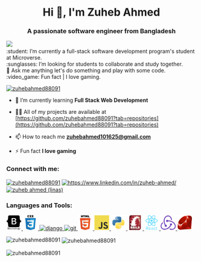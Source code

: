 <h1 align="center">Hi 👋, I'm Zuheb Ahmed</h1>
<h3 align="center">A passionate software engineer from Bangladesh</h3>
<img src="https://media.giphy.com/media/qgQUggAC3Pfv687qPC/giphy.gif" hight="1000" width="1500"><br>:student: I’m currently a full-stack software development program's student at Microverse.<br>:sunglasses: I’m looking for students to collaborate and study together.<br>💬 Ask me anything let's do something and play with some code.<br>:video_game: Fun fact | I love gaming.

<p align="left"> <a href="https://github.com/ryo-ma/github-profile-trophy"><img src="https://github-profile-trophy.vercel.app/?username=zuhebahmed88091" alt="zuhebahmed88091" /></a> </p>

- 🌱 I’m currently learning **Full Stack Web Development**

- 👨‍💻 All of my projects are available at [https://github.com/zuhebahmed88091?tab=repositories](https://github.com/zuhebahmed88091?tab=repositories)

- 📫 How to reach me **zuhebahmed101625@gmail.com**

- ⚡ Fun fact **I love gaming**

<h3 align="left">Connect with me:</h3>
<p align="left">
<a href="https://twitter.com/ZuhebAhmed88091" target="blank"><img align="center" src="https://raw.githubusercontent.com/rahuldkjain/github-profile-readme-generator/master/src/images/icons/Social/twitter.svg" alt="zuhebahmed88091" height="30" width="40" /></a>
<a href="https://www.linkedin.com/in/zuheb-ahmed/" target="blank"><img align="center" src="https://raw.githubusercontent.com/rahuldkjain/github-profile-readme-generator/master/src/images/icons/Social/linked-in-alt.svg" alt="https://www.linkedin.com/in/zuheb-ahmed/" height="30" width="40" /></a>
<a href="https://www.facebook.com/ahmed.zuheb" target="blank"><img align="center" src="https://raw.githubusercontent.com/rahuldkjain/github-profile-readme-generator/master/src/images/icons/Social/facebook.svg" alt="zuheb ahmed (linas)" height="30" width="40" /></a>
</p>

<h3 align="left">Languages and Tools:</h3>
<p align="left"> <a href="https://getbootstrap.com" target="_blank" rel="noreferrer"> <img src="https://raw.githubusercontent.com/devicons/devicon/master/icons/bootstrap/bootstrap-plain-wordmark.svg" alt="bootstrap" width="40" height="40"/> </a> <a href="https://www.w3schools.com/css/" target="_blank" rel="noreferrer"> <img src="https://raw.githubusercontent.com/devicons/devicon/master/icons/css3/css3-original-wordmark.svg" alt="css3" width="40" height="40"/> </a> <a href="https://www.djangoproject.com/" target="_blank" rel="noreferrer"> <img src="https://cdn.worldvectorlogo.com/logos/django.svg" alt="django" width="40" height="40"/> </a> <a href="https://git-scm.com/" target="_blank" rel="noreferrer"> <img src="https://www.vectorlogo.zone/logos/git-scm/git-scm-icon.svg" alt="git" width="40" height="40"/> </a> <a href="https://www.w3.org/html/" target="_blank" rel="noreferrer"> <img src="https://raw.githubusercontent.com/devicons/devicon/master/icons/html5/html5-original-wordmark.svg" alt="html5" width="40" height="40"/> </a> <a href="https://developer.mozilla.org/en-US/docs/Web/JavaScript" target="_blank" rel="noreferrer"> <img src="https://raw.githubusercontent.com/devicons/devicon/master/icons/javascript/javascript-original.svg" alt="javascript" width="40" height="40"/> </a> <a href="https://www.python.org" target="_blank" rel="noreferrer"> <img src="https://raw.githubusercontent.com/devicons/devicon/master/icons/python/python-original.svg" alt="python" width="40" height="40"/> </a> <a href="https://rubyonrails.org" target="_blank" rel="noreferrer"> <img src="https://raw.githubusercontent.com/devicons/devicon/master/icons/rails/rails-original-wordmark.svg" alt="rails" width="40" height="40"/> </a> <a href="https://reactjs.org/" target="_blank" rel="noreferrer"> <img src="https://raw.githubusercontent.com/devicons/devicon/master/icons/react/react-original-wordmark.svg" alt="react" width="40" height="40"/> </a> <a href="https://redux.js.org" target="_blank" rel="noreferrer"> <img src="https://raw.githubusercontent.com/devicons/devicon/master/icons/redux/redux-original.svg" alt="redux" width="40" height="40"/> </a> <a href="https://www.ruby-lang.org/en/" target="_blank" rel="noreferrer"> <img src="https://raw.githubusercontent.com/devicons/devicon/master/icons/ruby/ruby-original.svg" alt="ruby" width="40" height="40"/> </a> </p>

<p><img align="left" src="https://github-readme-stats.vercel.app/api/top-langs?username=zuhebahmed88091&show_icons=true&locale=en&layout=compact" alt="zuhebahmed88091" /></p>

<p>&nbsp;<img align="center" src="https://github-readme-stats.vercel.app/api?username=zuhebahmed88091&show_icons=true&locale=en" alt="zuhebahmed88091" /></p>

<p><img align="center" src="https://github-readme-streak-stats.herokuapp.com/?user=zuhebahmed88091&" alt="zuhebahmed88091" /></p>
